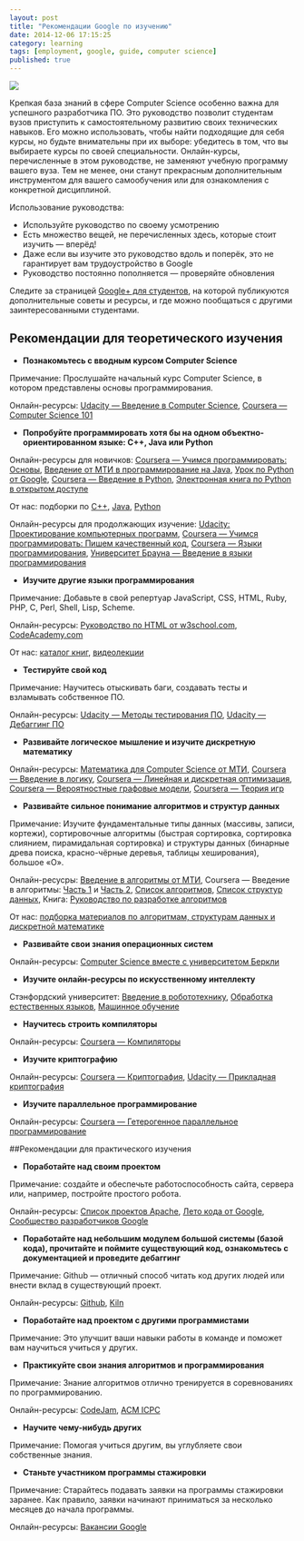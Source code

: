 ```yaml
---
layout: post
title: "Рекомендации Google по изучению"
date: 2014-12-06 17:15:25
category: learning
tags: [employment, google, guide, computer science]
published: true
---
```


<img src="http://theasder.github.io/img/google.jpg" class="img-responsive"><br />

Крепкая база знаний в сфере Computer Science особенно важна для успешного разработчика ПО. Это руководство позволит студентам вузов приступить к самостоятельному развитию своих технических навыков. Его можно использовать, чтобы найти подходящие для себя курсы, но будьте внимательны при их выборе: убедитесь в том, что вы выбираете курсы по своей специальности. Онлайн-курсы, перечисленные в этом руководстве, не заменяют учебную программу вашего вуза. Тем не менее, они станут прекрасным дополнительным инструментом для вашего самообучения или для ознакомления с конкретной дисциплиной.  

Использование руководства:

- Используйте руководство по своему усмотрению 
- Есть множество вещей, не перечисленных здесь, которые стоит изучить — вперёд! 
- Даже если вы изучите это руководство вдоль и поперёк, это не гарантирует вам трудоустройство в Google 
- Руководство постоянно пополняется — проверяйте обновления 
 
Следите за страницей [Google+ для студентов](https://plus.google.com/u/0/+GoogleStudents/posts), на которой публикуются дополнительные советы и ресурсы, и где можно пообщаться с другими заинтересованными студентами. 

## Рекомендации для теоретического изучения

- **Познакомьтесь с вводным курсом Computer Science**

Примечание: Прослушайте начальный курс Computer Science, в котором представлены основы программирования. 

Онлайн-ресурсы: [Udacity — Введение в Computer Science](https://www.udacity.com/course/cs101), [Coursera —  Computer Science 101](https://www.coursera.org/course/cs101) 

- **Попробуйте программировать хотя бы на одном объектно-ориентированном языке: C++, Java или Python**

Онлайн-ресурсы для новичков: [Coursera — Учимся программировать: Основы](https://www.coursera.org/course/programming1), [Введение от МТИ в программирование на Java](http://ocw.mit.edu/courses/electrical-engineering-and-computer-science/6-092-introduction-to-programming-in-java-january-iap-2010/index.htm), [Урок по Python от Google](https://developers.google.com/edu/python/), [Coursera — Введение в Python](https://www.coursera.org/course/interactivepython), [Электронная книга по Python в открытом доступе](http://www.openbookproject.net/thinkcs/python/english2e/)

От нас: подборки по [C++](https://vk.com/page-54530371_48770640), [Java](https://vk.com/page-54530371_48776757), [Python](https://vk.com/page-54530371_48786262)

Онлайн-ресурсы для продолжающих изучение: [Udacity: Проектирование компьютерных программ](https://www.udacity.com/course/cs212), [Coursera — Учимся программировать: Пишем качественный код](https://www.coursera.org/course/programming2), [Coursera — Языки программирования](https://www.coursera.org/course/proglang), [Университет Брауна — Введение в языки программирования](https://www.coursera.org/course/proglang)

- **Изучите другие языки программирования**

Примечание: Добавьте в свой репертуар JavaScript, CSS, HTML, Ruby, PHP, C, Perl, Shell, Lisp, Scheme.

Онлайн-ресурсы: [Руководство по HTML от w3school.com](http://www.w3schools.com/), [CodeAcademy.com](http://www.codecademy.com/learn)

От нас: [каталог книг](https://vk.com/page-54530371_44620320), [видеолекции](https://vk.com/page-54530371_46988280)

- **Тестируйте свой код**

Примечание: Научитесь отыскивать баги, создавать тесты и взламывать собственное ПО.

Онлайн-ресурсы: [Udacity — Методы тестирования ПО](https://www.udacity.com/course/cs258), [Udacity — Дебаггинг ПО](https://www.udacity.com/course/cs259)

- **Развивайте логическое мышление и изучите дискретную математику**

Онлайн-ресурсы: [Математика для Computer Science от МТИ](http://ocw.mit.edu/courses/electrical-engineering-and-computer-science/6-042j-mathematics-for-computer-science-fall-2010/index.htm), [Coursera — Введение в логику](https://www.coursera.org/course/intrologic), [Coursera — Линейная и дискретная оптимизация](https://www.coursera.org/epfl), [Coursera — Вероятностные графовые модели](https://www.coursera.org/course/pgm), [Coursera — Теория игр](https://www.coursera.org/course/gt)

- **Развивайте сильное понимание алгоритмов и структур данных**

Примечание: Изучите фундаментальные типы данных (массивы, записи, кортежи), сортировочные алгоритмы (быстрая сортировка, сортировка слиянием, пирамидальная сортировка) и структуры данных (бинарные древа поиска, красно-чёрные деревья, таблицы хеширования), большое «О». 

Онлайн-ресусры: [Введение в алгоритмы от МТИ](http://ocw.mit.edu/courses/electrical-engineering-and-computer-science/6-006-introduction-to-algorithms-spring-2008/index.htm), Coursera — Введение в алгоритмы: [Часть 1](https://www.coursera.org/course/algs4partI) и [Часть 2](https://www.coursera.org/course/algs4partII), [Список алгоритмов](https://ru.wikipedia.org/wiki/%D0%A1%D0%BF%D0%B8%D1%81%D0%BE%D0%BA_%D0%B0%D0%BB%D0%B3%D0%BE%D1%80%D0%B8%D1%82%D0%BC%D0%BE%D0%B2), [Список структур данных](https://ru.wikipedia.org/wiki/%D0%9F%D1%80%D0%BE%D0%B5%D0%BA%D1%82:%D0%98%D0%BD%D1%84%D0%BE%D1%80%D0%BC%D0%B0%D1%86%D0%B8%D0%BE%D0%BD%D0%BD%D1%8B%D0%B5_%D1%82%D0%B5%D1%85%D0%BD%D0%BE%D0%BB%D0%BE%D0%B3%D0%B8%D0%B8/%D0%A1%D0%BF%D0%B8%D1%81%D0%BA%D0%B8/%D0%A1%D0%BF%D0%B8%D1%81%D0%BE%D0%BA_%D1%81%D1%82%D1%80%D1%83%D0%BA%D1%82%D1%83%D1%80_%D0%B4%D0%B0%D0%BD%D0%BD%D1%8B%D1%85), Книга: [Руководство по разработке алгоритмов](http://www.amazon.com/Algorithm-Design-Manual-Steven-Skiena/dp/1849967202/ref=sr_1_5?s=books&ie=UTF8&qid=1360133842&sr=1-5&keywords=algorithms)

От нас: [подборка материалов по алгоритмам, структурам данных и дискретной математике](https://vk.com/page-54530371_48797085)

- **Развивайте свои знания операционных систем**

Онлайн-ресурсы: [Computer Science вместе с университетом Беркли](http://www.youtube.com/watch?v=XgQo4JkN4Bw&list=PL3289DD0D0F0CD4A3)

- **Изучите онлайн-ресурсы по искусственному интеллекту**

Стэнфордский университет: [Введение в робототехнику](http://see.stanford.edu/see/courseinfo.aspx?coll=86cc8662-f6e4-43c3-a1be-b30d1d179743), [Обработка естественных языков](http://see.stanford.edu/see/courseinfo.aspx?coll=63480b48-8819-4efd-8412-263f1a472f5a), [Машинное обучение](http://see.stanford.edu/see/courseinfo.aspx?coll=348ca38a-3a6d-4052-937d-cb017338d7b1)

- **Научитесь строить компиляторы**

Онлайн-ресурсы: [Coursera — Компиляторы](https://www.coursera.org/course/compilers)

- **Изучите криптографию**

Онлайн-ресурсы: [Coursera — Криптография](https://www.coursera.org/course/crypto), [Udacity — Прикладная криптография](https://www.udacity.com/course/cs387)

- **Изучите параллельное программирование**

Онлайн-ресурсы: [Coursera — Гетерогенное параллельное программирование](https://www.coursera.org/course/hetero)

##Рекомендации для практического изучения

- **Поработайте над своим проектом**

Примечание: создайте и обеспечьте работоспособность сайта, сервера или, например, постройте простого робота.

Онлайн-ресурсы: [Список проектов Apache](http://www.google.com/edu/tools-and-solutions/guide-for-technical-development/index.html), [Лето кода от Google](http://www.google.com/edu/tools-and-solutions/guide-for-technical-development/index.html), [Сообщество разработчиков Google](https://developers.google.com/)

- **Поработайте над небольшим модулем большой системы (базой кода), прочитайте и поймите существующий код, ознакомьтесь с документацией и проведите дебаггинг**

Примечание: Github — отличный способ читать код других людей или внести вклад в существующий проект.

Онлайн-ресурсы: [Github](https://github.com/), [Kiln](http://www.fogcreek.com/kiln/)

- **Поработайте над проектом с другими программистами**

Примечание: Это улучшит ваши навыки работы в команде и поможет вам научиться учиться у других.

- **Практикуйте свои знания алгоритмов и программирования**

Примечание: Знание алгоритмов отлично тренируется в соревнованиях по программированию. 

Онлайн-ресурсы: [CodeJam](https://code.google.com/codejam/), [ACM ICPC](http://icpc.baylor.edu/)

- **Научите чему-нибудь других**

Примечание: Помогая учиться другим, вы углубляете свои собственные знания.

- **Станьте участником программы стажировки**

Примечание: Старайтесь подавать заявки на программы стажировки заранее. Как правило, заявки начинают приниматься за несколько месяцев до начала программы.

Онлайн-ресурсы: [Вакансии Google](http://www.google.com/about/careers/)
